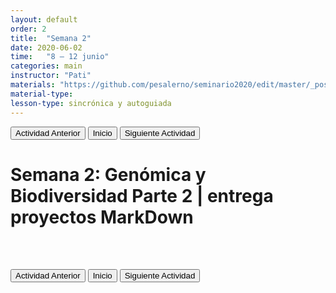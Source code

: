```yaml
---
layout: default
order: 2
title:  "Semana 2"
date: 2020-06-02
time:   "8 – 12 junio"
categories: main
instructor: "Pati"
materials: "https://github.com/pesalerno/seminario2020/edit/master/_posts/2020-06-02-2_Semana_2.md"
material-type: 
lesson-type: sincrónica y autoguiada
---
```


<a href="https://pesalerno.github.io/seminario2020/main/2020/06/01/2_genomica.html"><button>Actividad Anterior</button></a>		<a href="https://pesalerno.github.io/seminario2020/"><button>Inicio</button></a>    <a href="https://pesalerno.github.io/seminario2020/main/2020/06/03/4_filtros1.html"><button>Siguiente Actividad</button></a>


# Semana 2: Genómica y Biodiversidad Parte 2 | entrega proyectos MarkDown



<br><br>

<a href="https://pesalerno.github.io/seminario2020/main/2020/06/01/2_genomica.html"><button>Actividad Anterior</button></a>		<a href="https://pesalerno.github.io/seminario2020/"><button>Inicio</button></a>    <a href="https://pesalerno.github.io/seminario2020/main/2020/06/03/4_filtros1.html"><button>Siguiente Actividad</button></a>



